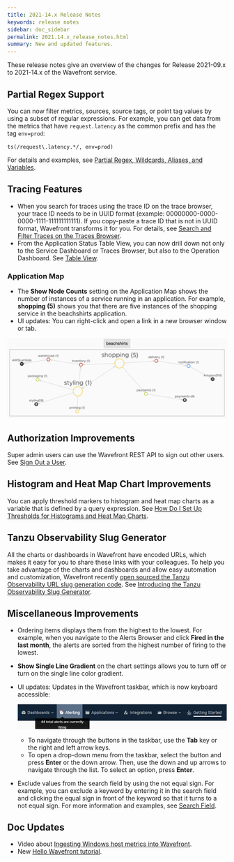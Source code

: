 ```yaml
---
title: 2021-14.x Release Notes
keywords: release notes
sidebar: doc_sidebar
permalink: 2021.14.x_release_notes.html
summary: New and updated features.
---
```


These release notes give an overview of the changes for Release 2021-09.x to 2021-14.x of the Wavefront service.

## Partial Regex Support

You can now filter metrics, sources, source tags, or point tag values by using a subset of regular expressions. For example, you can get data from the metrics that have `request.latency` as the common prefix and has the tag `env=prod`: 

```
ts(/request\.latency.*/, env=prod)

```

For details and examples, see [Partial Regex, Wildcards, Aliases, and Variables](query_language_reference.html#partial-regex-wildcards-aliases-and-variables).


## Tracing Features

* When you search for traces using the trace ID on the trace browser, your trace ID needs to be in UUID format (example: 00000000-0000-0000-1111-111111111111). If you copy-paste a trace ID that is not in UUID format, Wavefront transforms it for you. For details, see [Search and Filter Traces on the Traces Browser](trace_data_query.html#search-and-filter-traces-on-the-traces-browser).
* From the Application Status Table View, you can now drill down not only to the Service Dashboard or Traces Browser, but also to the Operation Dashboard. See [Table View](tracing_ui_overview.html#table-view).

### Application Map

* The **Show Node Counts** setting on the Application Map shows the number of instances of a service running in an application. For example, **shopping (5)** shows you that there are five instances of the shopping service in the beachshirts application.
* UI updates: You can right-click and open a link in a new browser window or tab.

![Shows there are 5 shopping services on the beachshirts application.](images/release_notes_app_map_node_count.png)

## Authorization Improvements

Super admin users can use the Wavefront REST API to sign out other users. See [Sign Out a User](accounts.html#sign-out-a-user).

## Histogram and Heat Map Chart Improvements

You can apply threshold markers to histogram and heat map charts as a variable that is defined by a query expression. See [How Do I Set Up Thresholds for Histograms and Heat Map Charts](ui_charts_faq.html#how-do-i-set-up-thresholds-for-histograms-and-heat-map-charts).

## Tanzu Observability Slug Generator

All the charts or dashboards in Wavefront have encoded URLs, which makes it easy for you to share these links with your colleagues. To help you take advantage of the charts and dashboards and allow easy automation and customization, Wavefront recently [open sourced the Tanzu Observability URL slug generation code](https://github.com/vmware-tanzu/tanzu-observability-slug-generator). See [Introducing the Tanzu Observability Slug Generator](https://tanzu.vmware.com/developer/blog/introducing-the-tanzu-observability-slug-generator/).

## Miscellaneous Improvements

* Ordering items displays them from the highest to the lowest. For example, when you navigate to the Alerts Browser and click **Fired in the last month**, the alerts are sorted from the highest number of firing to the lowest.
* **Show Single Line Gradient** on the chart settings allows you to turn off or turn on the single line color gradient.
* UI updates: Updates in the Wavefront taskbar, which is now keyboard accessible:

    ![Updated Wavefront taskbar in which the Alert button name is changed to Alerting](images/taskbar_ui_changes.png)
    
  * To navigate through the buttons in the taskbar, use the **Tab** key or the right and left arrow keys. 
  * To open a drop-down menu from the taskbar, select the button and press **Enter** or the down arrow. Then, use the down and up arrows to navigate through the list. To select an option, press **Enter**.

* Exclude values from the search field by using the not equal sign. For example, you can exclude a keyword by entering it in the search field and clicking the equal sign in front of the keyword so that it turns to a not equal sign. For more information and examples, see [Search Field](wavefront_searching.html#search-field).

## Doc Updates

* Video about [Ingesting Windows host metrics into Wavefront](https://bcove.video/3rXZ1RY).
* New [Hello Wavefront tutorial](hello_wavefront_aws_tutorial.html).
